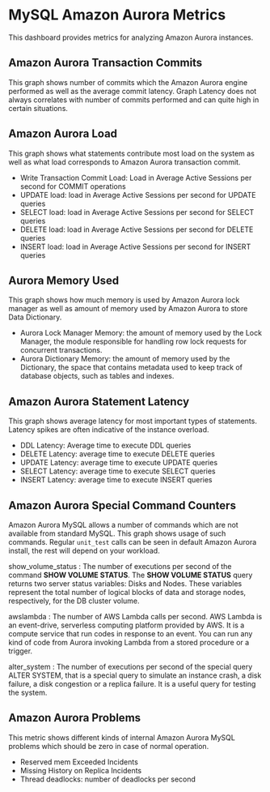 # MySQL Amazon Aurora Metrics

This dashboard provides metrics for analyzing Amazon Aurora instances.

## Amazon Aurora Transaction Commits

This graph shows number of commits which the Amazon Aurora engine performed as well as the average commit latency. Graph Latency does not always correlates with number of commits performed and can quite high in certain situations.

## Amazon Aurora Load

This graph shows what statements contribute most load on the system as well as what load corresponds to Amazon Aurora transaction commit.

* Write Transaction Commit Load: Load in Average Active Sessions per second for COMMIT operations
* UPDATE load: load in Average Active Sessions per second for UPDATE queries
* SELECT load: load in Average Active Sessions per second for SELECT queries
* DELETE load: load in Average Active Sessions per second for DELETE queries
* INSERT load: load in Average Active Sessions per second for INSERT queries

## Aurora Memory Used

This graph shows how much memory is used by Amazon Aurora lock manager as well as amount of memory used by Amazon Aurora to store Data Dictionary.

* Aurora Lock Manager Memory: the amount of memory used by the Lock Manager, the module responsible for handling row lock requests for concurrent transactions.
* Aurora Dictionary Memory: the amount of memory used by the Dictionary, the space that contains metadata used to keep track of database objects, such as tables and indexes.

## Amazon Aurora Statement Latency

This graph shows average latency for most important types of statements. Latency spikes are often indicative of the instance overload.

* DDL Latency: Average time to execute DDL queries
* DELETE Latency: average time to execute DELETE queries
* UPDATE Latency: average time to execute UPDATE queries
* SELECT Latency: average time to execute SELECT queries
* INSERT Latency: average time to execute INSERT queries

## Amazon Aurora Special Command Counters

Amazon Aurora MySQL allows a number of commands which are not available from standard MySQL. This graph shows usage of such commands. Regular `unit_test` calls can be seen in default Amazon Aurora install, the rest will depend on your workload.

show_volume_status
: The number of executions per second of the command **SHOW VOLUME STATUS**. The **SHOW VOLUME STATUS** query returns two server status variables: Disks and Nodes. These variables represent the total number of logical blocks of data and storage nodes, respectively, for the DB cluster volume.

awslambda
: The number of AWS Lambda calls per second. AWS Lambda is an event-drive, serverless computing platform provided by AWS. It is a compute service that run codes in response to an event. You can run any kind of code from Aurora invoking Lambda from a stored procedure or a trigger.

alter_system
: The number of executions per second of the special query ALTER SYSTEM, that is a special query to simulate an instance crash, a disk failure, a disk congestion or a replica failure. It is a useful query for testing the system.

## Amazon Aurora Problems

This metric shows different kinds of internal Amazon Aurora MySQL problems which should be zero in case of normal operation.

* Reserved mem Exceeded Incidents
* Missing History on Replica Incidents
* Thread deadlocks: number of deadlocks per second

